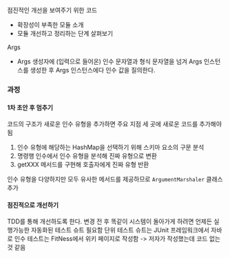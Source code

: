 점진적인 개선을 보여주기 위한 코드
- 확장성이 부족한 모듈 소개
- 모듈 개선하고 정리하는 단계 살펴보기

Args
- Args 생성자에 (입력으로 들어온) 인수 문자열과 형식 문자열을 넘겨 Args 인스턴스를 생성한 후 Args 인스턴스에다 인수 값을 질의한다.

### 과정
#### 1차 초안 후 멈추기
코드의 구조가 새로운 인수 유형을 추가하면 주요 지점 세 곳에 새로운 코드를 추가해야됨
1. 인수 유형에 해당하는 HashMap을 선택하기 위해 스키마 요소의 구문 분석
2. 명령행 인수에서 인수 유형을 분석해 진짜 유형으로 변환
3. getXXX 메서드를 구현해 호출자에게 진짜 유형 반환

인수 유형을 다양하지만 모두 유사한 메서드를 제공하므로 `ArgumentMarshaler` 클래스 추가

#### 점진적으로 개선하기
TDD를 통해 개선하도록 한다.
변경 전 후 똑같이 시스템이 돌아가게 하려면 언제든 실행가능한 자동화된 테스트 슈트 필요함
단위 테스트 슈트는 JUnit 프레임워크에서 자바로 인수 테스트는 FitNess에서 위키 페이지로 작성함 -> 저자가 작성했는데 코드 없는 것 같음
